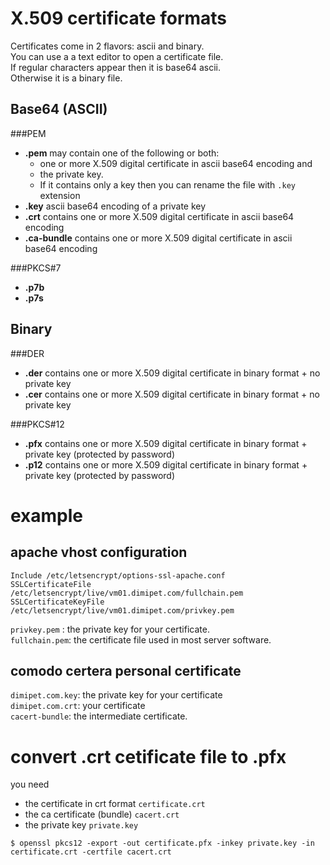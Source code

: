 # X.509 certificate formats

Certificates come in 2 flavors: ascii and binary.  
You can use a a text editor to open a certificate file.   
If regular characters appear then it is base64 ascii.   
Otherwise it is a binary file.


## Base64 (ASCII)
###PEM

- **.pem** may contain one of the following or both: 
    - one or more X.509 digital certificate in ascii base64 encoding and 
    - the private key. 
    - If it contains only a key then you can rename the file with `.key` extension
- **.key** ascii base64 encoding of a private key
- **.crt** contains one or more X.509 digital certificate in ascii base64 encoding
- **.ca-bundle** contains one or more X.509 digital certificate in ascii base64 encoding

###PKCS#7

- **.p7b**
- **.p7s**

## Binary

###DER
- **.der** contains one or more X.509 digital certificate in binary format + no private key
- **.cer** contains one or more X.509 digital certificate in binary format + no private key

###PKCS#12
- **.pfx** contains one or more X.509 digital certificate in binary format + private key (protected by password)
- **.p12** contains one or more X.509 digital certificate in binary format + private key (protected by password)

# example
## apache vhost configuration
```
Include /etc/letsencrypt/options-ssl-apache.conf
SSLCertificateFile /etc/letsencrypt/live/vm01.dimipet.com/fullchain.pem
SSLCertificateKeyFile /etc/letsencrypt/live/vm01.dimipet.com/privkey.pem
```
`privkey.pem`  : the private key for your certificate.  
`fullchain.pem`: the certificate file used in most server software.

## comodo certera personal certificate
`dimipet.com.key`: the private key for your certificate  
`dimipet.com.crt`: your certificate  
`cacert-bundle`: the intermediate certificate.  


# convert .crt cetificate file to .pfx
you need
- the certificate in crt format `certificate.crt`
- the ca certificate (bundle) `cacert.crt`
- the private key `private.key`
```
$ openssl pkcs12 -export -out certificate.pfx -inkey private.key -in certificate.crt -certfile cacert.crt
```






